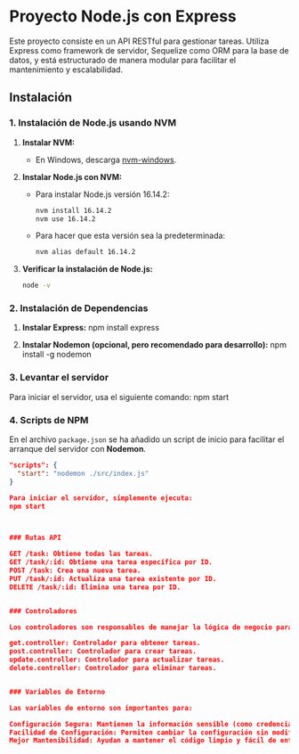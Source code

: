 # Proyecto Node.js con Express

Este proyecto consiste en un API RESTful para gestionar tareas. Utiliza Express como framework de servidor, Sequelize como ORM para la base de datos, y está estructurado de manera modular para facilitar el mantenimiento y escalabilidad.

## Instalación

### 1. Instalación de Node.js usando NVM

1. **Instalar NVM:**
   - En Windows, descarga [nvm-windows](https://github.com/coreybutler/nvm-windows/releases).

2. **Instalar Node.js con NVM:**
   - Para instalar Node.js versión 16.14.2:
     ```bash
     nvm install 16.14.2
     nvm use 16.14.2
     ```
   - Para hacer que esta versión sea la predeterminada:
     ```bash
     nvm alias default 16.14.2
     ```

3. **Verificar la instalación de Node.js:**
   ```bash
   node -v

### 2. Instalación de Dependencias

1. **Instalar Express:**
npm install express

2. **Instalar Nodemon (opcional, pero recomendado para desarrollo):**
npm install -g nodemon

### 3. Levantar el servidor

Para iniciar el servidor, usa el siguiente comando:
npm start

### 4. Scripts de NPM

En el archivo `package.json` se ha añadido un script de inicio para facilitar el arranque del servidor con **Nodemon**.

```json
"scripts": {
  "start": "nodemon ./src/index.js"
}

Para iniciar el servidor, simplemente ejecuta:
npm start



### Rutas API

GET /task: Obtiene todas las tareas.
GET /task/:id: Obtiene una tarea específica por ID.
POST /task: Crea una nueva tarea.
PUT /task/:id: Actualiza una tarea existente por ID.
DELETE /task/:id: Elimina una tarea por ID.


### Controladores

Los controladores son responsables de manejar la lógica de negocio para cada ruta. La modularización mejora la mantenibilidad y la organización del código.

get.controller: Controlador para obtener tareas.
post.controller: Controlador para crear tareas.
update.controller: Controlador para actualizar tareas.
delete.controller: Controlador para eliminar tareas.


### Variables de Entorno

Las variables de entorno son importantes para:

Configuración Segura: Mantienen la información sensible (como credenciales de base de datos) fuera del código fuente.
Facilidad de Configuración: Permiten cambiar la configuración sin modificar el código, haciendo el entorno de desarrollo y producción más flexible.
Mejor Mantenibilidad: Ayudan a mantener el código limpio y fácil de entender, separando la lógica de negocio de la configuración.